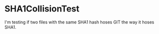 # SHA1CollisionTest

I'm testing if two files with the same SHA1 hash hoses GIT the way it hoses SHA1.
